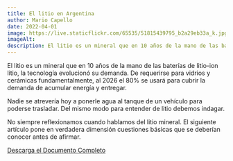 ```yaml
---
title: El litio en Argentina
author: Mario Capello
date: 2022-04-01
image: https://live.staticflickr.com/65535/51815439795_b2a29eb33a_k.jpg
imageAlt:
description: El litio es un mineral que en 10 años de la mano de las baterías de litio-ion litio, la tecnología revolucionó su demanda. De requerirse para vidrios y cerámicas fundamentalmente, al 2026 el 80% se usará para cubrir la demanda de acumular energía y entregar.
---
```


El litio es un mineral que en 10 años de la mano de las baterías de litio-ion litio, la tecnología evolucionó su demanda. De requerirse para vidrios y cerámicas fundamentalmente, al 2026 el 80% se usará para cubrir la demanda de acumular energía y entregar.

Nadie se atrevería hoy a ponerle agua al tanque de un vehículo para poderse trasladar. Del mismo modo para entender de litio debemos indagar.

No siempre reflexionamos cuando hablamos del litio mineral. El siguiente artículo pone en verdadera dimensión cuestiones básicas que se deberían conocer antes de afirmar.

[Descarga el Documento Completo](/assets/blog/el-litio-en-argentina.pdf)
